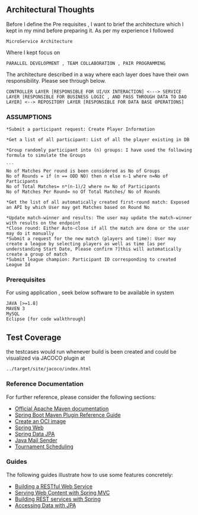 
## Architectural Thoughts

Before I define the Pre requisites , I want to brief the architecture which I kept in my mind before preparing it. 
As per my experience I followed 

```
MicroService Architecture

```
Where I kept focus on 

```
PARALLEL DEVELOPMENT , TEAM COLLABORATION , PAIR PROGRAMMING

```

The architecture described in a way where each layer does have their own responsibility. Please see through below.


```
CONTROLLER LAYER [RESPONSIBLE FOR UI/UX INTERACTION] <---> SERVICE LAYER [RESPONSIBLE FOR BUSINESS LOGIC , AND PASS THROUGH DATA TO DAO LAYER] <--> REPOSITORY LAYER [RESPONSIBLE FOR DATA BASE OPERATIONS]

```
### ASSUMPTIONS

	*Submit a participant request: Create Player Information
	
	*Get a list of all participant: List of all the player existing in DB
	
	*Group randomly participant into (n) groups: I have used the following formula to simulate the Groups
	
	```
	No of Matches Per round is been considered as No of Groups
	No of Rounds = if (n == ODD NO) then n else n-1 where n=No of Participants
	No of Total Matches= n*(n-1)/2 where n= No of Participants
	No of Matches Per Round= no Of Total Matches/ No of Rounds
	
	*Get the list of all automatically created first-round match: Exposed an API by which User may get Matches based on Round No

	*Update match-winner and results: The user may update the match-winner with results on the endpoint
	*Close round: Either Auto-close if all the match are done or the user may do it manually
	*Submit a request for the new match (players and time): User may create a league by selecting players as well as time [as per understanding Start Date, Please confirm ?]this will automatically create a group of match
	*Submit league champion: Participant ID corresponding to created League Id

### Prerequisites

For using application , seek below software to be available in system

```
JAVA [>=1.8]
MAVEN 3
MySQL
Eclipse [for code walkthrough]

```

## Test Coverage

the testcases would run whenever build is been created and could be visualized via JACOCO plugin at 

```
../target/site/jacoco/index.html

```

### Reference Documentation
For further reference, please consider the following sections:

* [Official Apache Maven documentation](https://maven.apache.org/guides/index.html)
* [Spring Boot Maven Plugin Reference Guide](https://docs.spring.io/spring-boot/docs/2.4.4/maven-plugin/reference/html/)
* [Create an OCI image](https://docs.spring.io/spring-boot/docs/2.4.4/maven-plugin/reference/html/#build-image)
* [Spring Web](https://docs.spring.io/spring-boot/docs/2.4.4/reference/htmlsingle/#boot-features-developing-web-applications)
* [Spring Data JPA](https://docs.spring.io/spring-boot/docs/2.4.4/reference/htmlsingle/#boot-features-jpa-and-spring-data)
* [Java Mail Sender](https://docs.spring.io/spring-boot/docs/2.4.4/reference/htmlsingle/#boot-features-email)
* [Tournament Scheduling](https://nrich.maths.org/1443)

### Guides
The following guides illustrate how to use some features concretely:

* [Building a RESTful Web Service](https://spring.io/guides/gs/rest-service/)
* [Serving Web Content with Spring MVC](https://spring.io/guides/gs/serving-web-content/)
* [Building REST services with Spring](https://spring.io/guides/tutorials/bookmarks/)
* [Accessing Data with JPA](https://spring.io/guides/gs/accessing-data-jpa/)

